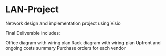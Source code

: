 # LAN-Project
Network design and implementation project using Visio

Final Deliverable includes:

Office diagram with wiring plan
Rack diagram with wiring plan
Upfront and ongoing costs summary
Purchase orders for each vendor
